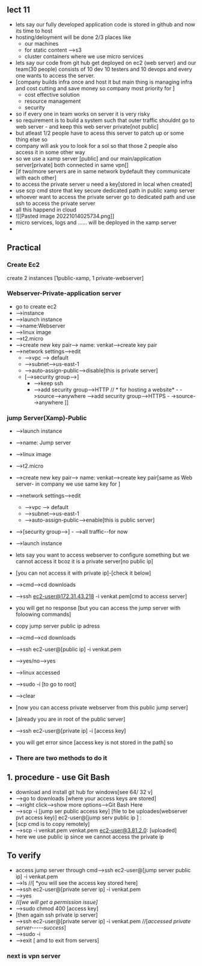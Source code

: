 ## lect 11
- lets say our fully developed application code is stored in github and now its time to host 
- hosting/deloyment will be done 2/3 places like
	- our machines
	- for static content -->s3 
	- cluster containers where we use micro services
- lets say our code from git hub get deployed on ec2 (web server) and our team(30 people) consists of 10 dev 10 testers and 10 devops and every one wants to access the server.
- [company builds infra once and host it but main thing is managing infra and cost cutting and save money so company most priority for ]
	- cost effective solution 
	- resource management
	- security
- so if every one in team works on server it is very risky
- so requirement is to build a system such that outer traffic shouldnt go to web server - and keep this web server private[not public]
- but atleast 1/2 people have to acess this server to patch up or some thing else so 
- company will ask you to look for a sol so that those 2 people also access it in some other way
- so we use a xamp server [public] and our main/application  server[private] both connected in same vpn[]
- [if two/more servers are in same network bydefault they communicate with each other]
- to access the private server u need a key[stored in local when created]
- use scp cmd store that key secure dedicated path in public xamp server
- whoever want to access the private server go to dedicated path and use ssh to access the private server
- all this happend in cloud
- ![[Pasted image 20221014025734.png]]
- micro services, logs and ...... will be  deployed in the xamp server
- 
## Practical
### Create Ec2 
create 2 instances [1public-xamp, 1 private-webserver]
### Webserver-Private-application server
- go to create ec2
- -->instance
- -->launch instance
- -->name:Webserver
- -->linux image
- -->t2.micro
- -->create new key pair--> name: venkat-->create key pair
- -->network settings-->edit
	- -->vpc --> default
	- -->subnet-->us-east-1
	- -->auto-assign-public-->disable[this is private server]
	- [-->security group-->]
		- -->keep ssh 
		- -->add security group-->HTTP // * for hosting a website*
				- ->source-->anywhere
			-->add security group-->HTTPS
				- ->source-->anywhere ]]

### jump Server(Xamp)-Public 
- -->launch instance
- -->name: Jump server
- -->linux image
- -->t2.micro
- -->create new key pair--> name: venkat-->create key pair[same as Web server- in company we use same key for ]
- -->network settings-->edit
	- -->vpc --> default
	- -->subnet-->us-east-1
	- -->auto-assign-public-->enable[this is public server]
- -->[security group-->]
		- -->all traffic--for now
- -->launch instance

- lets say you want to access webserver to configure something but we cannot access it bcoz it is a private server[no public ip]
- [you can not access it with private ip]-[check it below]
- -->cmd-->cd downloads
- -->ssh ec2-user@172.31.43.218 -i venkat.pem[cmd to access server] 
- you will get no response [but you can access the jump server with foloowing commands]
- copy jump server public ip adress
- -->cmd-->cd downloads
- -->ssh ec2-user@[public ip] -i venkat.pem
- -->yes/no-->yes
- -->linux accessed
- -->sudo -i [to go to root]
- -->clear
- [now you can access private webserver from this public jump server]
- [already you are in root of the public server]
- -->ssh ec2-user@[private ip] -i [access key]
- you will get error since [access key is not stored in the path] so 
- ### There are two methods to do it
## 1. procedure - use Git Bash
- download and install git hub for windows[see 64/ 32 v]
- -->go to downloads [where your access keys are stored]
- -->right click-->show more options-->Git Bash Here
- -->scp -i [jump ser public access key]  [file to be uploades(webserver pvt access key)]  ec2-user@[jump serv public ip ] :
- [scp cmd is to copy remotely]
- -->scp -i venkat.pem venkat.pem ec2-user@3.81.2.0: [uploaded]
- here we use public ip since we cannot access the private ip
## To verify
- access jump server through cmd-->ssh ec2-user@[jump server public ip] -i venkat.pem
- -->ls  //[ *you will see the access key stored here]
- -->ssh ec2-user@[private server ip] -i venkat.pem
- -->yes
- //*[we will get a permission issue]*
- -->sudo chmod 400 [access key]
- [then again ssh private ip server]
- -->ssh ec2-user@[private server ip] -i venkat.pem  //[*accessed private server-----success*]
- -->sudo -i 
- -->exit [ amd to exit from servers]

### next is vpn server
